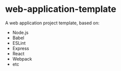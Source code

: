 # web-application-template
A web application project template, based on:
* Node.js
* Babel
* ESLint
* Express
* React
* Webpack
* etc
